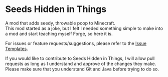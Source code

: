 # Seeds Hidden in Things
A mod that adds seedy, throwable poop to Minecraft.\
This mod started as a joke, but I felt I needed something simple to make into a mod and start teaching myself Forge, so here it is.

For issues or feature requests/suggestions, please refer to the [Issue Templates](../../../issues/new/choose).

If you would like to contribute to Seeds Hidden in Things, I will allow pull requests as long as I understand and approve of the changes they make. Please make sure that you understand Git and Java before trying to do so.
